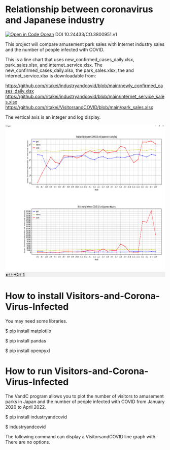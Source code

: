 # Relationship between coronavirus and Japanese industry

[![Open in Code Ocean](https://codeocean.com/codeocean-assets/badge/open-in-code-ocean.svg)](https://codeocean.com/capsule/3800951/tree)
DOI 10.24433/CO.3800951.v1

This project will compare amusement park sales with Internet industry sales and the number of people infected with COVID.

This is a line chart that uses new_confirmed_cases_daily.xlsx, park_sales.xlsx, and internet_service.xlsx.
The new_confirmed_cases_daily.xlsx, the park_sales.xlsx, the and internet_service.xlsx is downloadable from:

https://github.com/ritakei/industryandcovid/blob/main/newly_confirmed_cases_daily.xlsx
https://github.com/ritakei/industryandcovid/blob/main/internet_service_sales.xlsx
https://github.com/ritakei/VisitorsandCOVID/blob/main/park_sales.xlsx

The vertical axis is an integer and log display.

<img src='https://github.com/ritakei/industryandcovid/blob/main/industryandcovid.png?raw=true' width=640 height=480>

# How to install Visitors-and-Corona-Virus-Infected
You may need some libraries.

$ pip install matplotlib

$ pip install pandas

$ pip install openpyxl

# How to run Visitors-and-Corona-Virus-Infected
The VandC program allows you to plot the number of visitors to amusement parks in Japan and the number of people infected with COVID from January 2020 to April 2022.

$ pip install industryandcovid

$ industryandcovid

The following command can display a VisitorsandCOVID line graph with.
There are no options.
